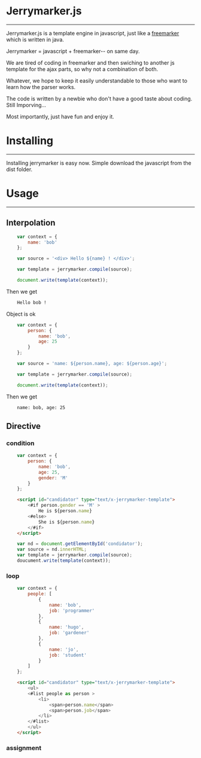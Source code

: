 # Jerrymarker.js
------

Jerrymarker.js is a template engine in javascript, just like a [freemarker](http://freemarker.org/) which is written in java.

Jerrymarker = javascript + freemarker-- on same day.

We are tired of coding in freemarker and then swiching to another js template for the ajax parts, so why not a combination of both.

Whatever, we hope to keep it easily understandable to those who want to learn how the parser works.

The code is written by a newbie who don't have a good taste about coding. Still Imporving...

Most importantly, just have fun and enjoy it.

# Installing
-----

Installing jerrymarker is easy now. Simple download the javascript from the dist folder.

# Usage
-----

## Interpolation

```javascript
    var context = {
        name: 'bob'
    };

    var source = '<div> Hello ${name} ! </div>';

    var template = jerrymarker.compile(source);

    document.write(template(context));
```
Then we get

```html
    Hello bob !
```

Object is ok
```javascript
    var context = {
        person: {
            name: 'bob',
            age: 25
        }
    };

    var source = 'name: ${person.name}, age: ${person.age}';

    var template = jerrymarker.compile(source);

    document.write(template(context));
```

Then we get

```html
    name: bob, age: 25
```

## Directive

### condition

```javascript
    var context = {
        person: {
            name: 'bob',
            age: 25,
            gender: 'M'
        }
    };
```

```html
    <script id="candidator" type="text/x-jerrymarker-template">
        <#if person.gender == 'M' >
            He is ${person.name}
        <#else>
            She is ${person.name}
        </#if>
    </script>
```

```javascript
    var nd = document.getElementById('condidator');
    var source = nd.innerHTML;
    var template = jerrymarker.compile(source);
    doucument.write(template(context));
```

### loop

```javascript
    var context = {
        people: [
            {
                name: 'bob',
                job: 'programmer'
            },
            {
                name: 'hugo',
                job: 'gardener'
            },
            {
                name: 'jo',
                job: 'student'
            }
        ]
    };
```

```html
    <script id="candidator" type="text/x-jerrymarker-template">
        <ul>
        <#list people as person >
            <li>
                <span>person.name</span>
                <span>person.job</span>
            </li> 
        </#list>
        </ul>
    </script>
```

### assignment

